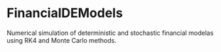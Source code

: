 # FinancialDEModels
Numerical simulation of deterministic and stochastic financial modelas using RK4 and Monte Carlo methods.
